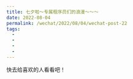 ```yaml
---
title: 七夕啦～专属程序员们的浪漫～～～
date: 2022-08-04
permalink: /wechat/2022/08/04/wechat-post-22
tags:
  - 
  - 
  - 
  - 
---
```


快去给喜欢的人看看吧！